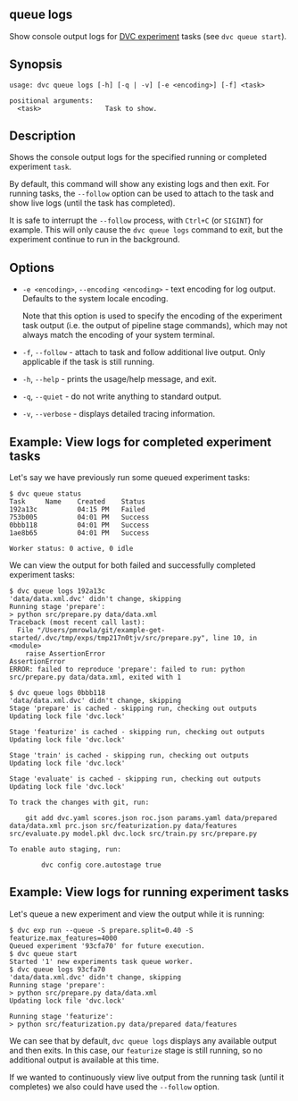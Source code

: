 ## queue logs

Show console output logs for [DVC experiment] tasks (see `dvc queue start`).

[dvc experiment]: /doc/user-guide/experiment-management

## Synopsis

```usage
usage: dvc queue logs [-h] [-q | -v] [-e <encoding>] [-f] <task>

positional arguments:
  <task>                Task to show.
```

## Description

Shows the console output logs for the specified running or completed experiment
`task`.

By default, this command will show any existing logs and then exit. For running
tasks, the `--follow` option can be used to attach to the task and show live
logs (until the task has completed).

<admon type="tip">

It is safe to interrupt the `--follow` process, with `Ctrl+C` (or `SIGINT`) for
example. This will only cause the `dvc queue logs` command to exit, but the
experiment continue to run in the background.

</admon>

## Options

- `-e <encoding>`, `--encoding <encoding>` - text encoding for log output.
  Defaults to the system locale encoding.

  <admon type="warn">

  Note that this option is used to specify the encoding of the experiment task
  output (i.e. the output of pipeline stage commands), which may not always
  match the encoding of your system terminal.

  </admon>

- `-f`, `--follow` - attach to task and follow additional live output. Only
  applicable if the task is still running.

- `-h`, `--help` - prints the usage/help message, and exit.

- `-q`, `--quiet` - do not write anything to standard output.

- `-v`, `--verbose` - displays detailed tracing information.

## Example: View logs for completed experiment tasks

Let's say we have previously run some queued experiment tasks:

```cli
$ dvc queue status
Task     Name    Created    Status
192a13c          04:15 PM   Failed
753b005          04:01 PM   Success
0bbb118          04:01 PM   Success
1ae8b65          04:01 PM   Success

Worker status: 0 active, 0 idle
```

We can view the output for both failed and successfully completed experiment
tasks:

```cli
$ dvc queue logs 192a13c
'data/data.xml.dvc' didn't change, skipping
Running stage 'prepare':
> python src/prepare.py data/data.xml
Traceback (most recent call last):
  File "/Users/pmrowla/git/example-get-started/.dvc/tmp/exps/tmp217n0tjv/src/prepare.py", line 10, in <module>
    raise AssertionError
AssertionError
ERROR: failed to reproduce 'prepare': failed to run: python src/prepare.py data/data.xml, exited with 1
```

```cli
$ dvc queue logs 0bbb118
'data/data.xml.dvc' didn't change, skipping
Stage 'prepare' is cached - skipping run, checking out outputs
Updating lock file 'dvc.lock'

Stage 'featurize' is cached - skipping run, checking out outputs
Updating lock file 'dvc.lock'

Stage 'train' is cached - skipping run, checking out outputs
Updating lock file 'dvc.lock'

Stage 'evaluate' is cached - skipping run, checking out outputs
Updating lock file 'dvc.lock'

To track the changes with git, run:

    git add dvc.yaml scores.json roc.json params.yaml data/prepared data/data.xml prc.json src/featurization.py data/features src/evaluate.py model.pkl dvc.lock src/train.py src/prepare.py

To enable auto staging, run:

        dvc config core.autostage true
```

## Example: View logs for running experiment tasks

Let's queue a new experiment and view the output while it is running:

```cli
$ dvc exp run --queue -S prepare.split=0.40 -S featurize.max_features=4000
Queued experiment '93cfa70' for future execution.
$ dvc queue start
Started '1' new experiments task queue worker.
$ dvc queue logs 93cfa70
'data/data.xml.dvc' didn't change, skipping
Running stage 'prepare':
> python src/prepare.py data/data.xml
Updating lock file 'dvc.lock'

Running stage 'featurize':
> python src/featurization.py data/prepared data/features
```

We can see that by default, `dvc queue logs` displays any available output and
then exits. In this case, our `featurize` stage is still running, so no
additional output is available at this time.

If we wanted to continuously view live output from the running task (until it
completes) we also could have used the `--follow` option.
